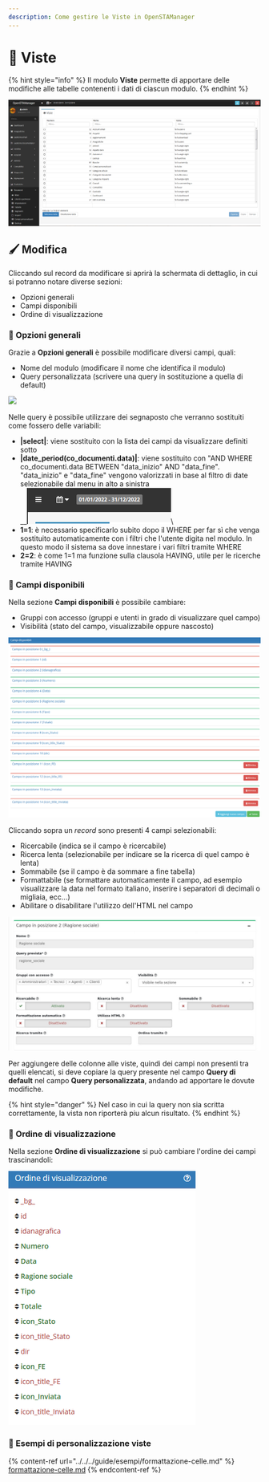 ```yaml
---
description: Come gestire le Viste in OpenSTAManager
---
```


# 👀 Viste

{% hint style="info" %}
Il modulo **Viste** permette di apportare delle modifiche alle tabelle contenenti i dati di ciascun modulo.
{% endhint %}

![Screenshot interfaccia viste](../../../.gitbook/assets/ScreenViste.PNG)

## 🖌️ Modifica

Cliccando sul record da modificare si aprirà la schermata di dettaglio, in cui si potranno notare diverse sezioni:

* Opzioni generali
* Campi disponibili
* Ordine di visualizzazione

### 🔨 Opzioni generali

Grazie a **Opzioni generali** è possibile modificare diversi campi, quali:

* Nome del modulo (modificare il nome che identifica il modulo)
* Query personalizzata (scrivere una query in sostituzione a quella di default)

![](https://firebasestorage.googleapis.com/v0/b/gitbook-x-prod.appspot.com/o/spaces%2F-LZJeLg23eVDvrCv74U7-887967055%2Fuploads%2Fn4JzuHcBGX0nmIyZBTaC%2Ffile.png?alt=media)

Nelle query è possibile utilizzare dei segnaposto che verranno sostituiti come fossero delle variabili:

* **|select|**: viene sostituito con la lista dei campi da visualizzare definiti sotto
* **|date\_period(co\_documenti.data)|**: viene sostituito con "AND WHERE co\_documenti.data BETWEEN "data\_inizio" AND "data\_fine". "data\_inizio" e "data\_fine" vengono valorizzati in base al filtro di date selezionabile dal menu in alto a sinistra\
  \_\_![](<../../../.gitbook/assets/image (294).png>)\\
* **1=1**: è necessario specificarlo subito dopo il WHERE per far sì che venga sostituito automaticamente con i filtri che l'utente digita nel modulo. In questo modo il sistema sa dove innestare i vari filtri tramite WHERE
* **2=2**: è come 1=1 ma funzione sulla clausola HAVING, utile per le ricerche tramite HAVING

### 🔨 Campi disponibili

Nella sezione **Campi disponibili** è possibile cambiare:

* Gruppi con accesso (gruppi e utenti in grado di visualizzare quel campo)
* Visibilità (stato del campo, visualizzabile oppure nascosto)

![Screenshot campi disponibili viste](../../../.gitbook/assets/CampiDisponibili.PNG)

Cliccando sopra un _record_ sono presenti 4 campi selezionabili:

* Ricercabile (indica se il campo è ricercabile)
* Ricerca lenta (selezionabile per indicare se la ricerca di quel campo è lenta)
* Sommabile (se il campo è da sommare a fine tabella)
* Formattabile (se formattare automaticamente il campo, ad esempio visualizzare la data nel formato italiano, inserire i separatori di decimali o migliaia, ecc...)
* Abilitare o disabilitare l'utilizzo dell'HTML nel campo

![](<../../../.gitbook/assets/immagine (496).png>)

Per aggiungere delle colonne alle viste, quindi dei campi non presenti tra quelli elencati, si deve copiare la query presente nel campo **Query di default** nel campo **Query personalizzata**, andando ad apportare le dovute modifiche.

{% hint style="danger" %}
Nel caso in cui la query non sia scritta correttamente, la vista non riporterà piu alcun risultato.
{% endhint %}

### 🔨 Ordine di visualizzazione

Nella sezione **Ordine di visualizzazione** si può cambiare l'ordine dei campi trascinandoli:

![Screenshot ordine di visualizzazione](../../../.gitbook/assets/OrdineDiVisualizzazione.PNG)

### 🔽 Esempi di personalizzazione viste

{% content-ref url="../../../guide/esempi/formattazione-celle.md" %}
[formattazione-celle.md](../../../guide/esempi/formattazione-celle.md)
{% endcontent-ref %}
